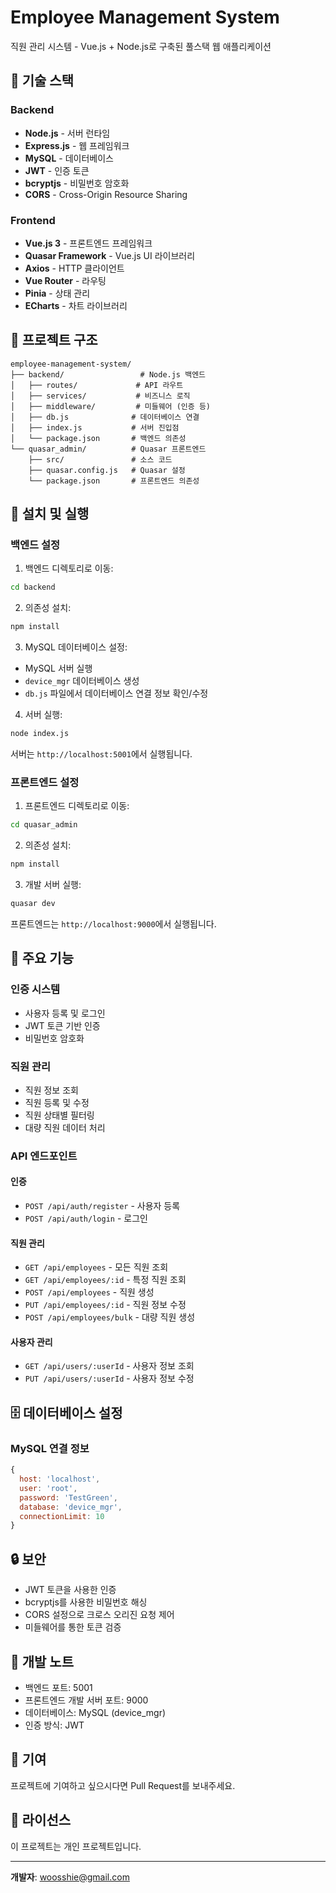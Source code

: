 # Employee Management System

직원 관리 시스템 - Vue.js + Node.js로 구축된 풀스택 웹 애플리케이션

## 🚀 기술 스택

### Backend
- **Node.js** - 서버 런타임
- **Express.js** - 웹 프레임워크
- **MySQL** - 데이터베이스
- **JWT** - 인증 토큰
- **bcryptjs** - 비밀번호 암호화
- **CORS** - Cross-Origin Resource Sharing

### Frontend
- **Vue.js 3** - 프론트엔드 프레임워크
- **Quasar Framework** - Vue.js UI 라이브러리
- **Axios** - HTTP 클라이언트
- **Vue Router** - 라우팅
- **Pinia** - 상태 관리
- **ECharts** - 차트 라이브러리

## 📁 프로젝트 구조

```
employee-management-system/
├── backend/                 # Node.js 백엔드
│   ├── routes/             # API 라우트
│   ├── services/           # 비즈니스 로직
│   ├── middleware/         # 미들웨어 (인증 등)
│   ├── db.js              # 데이터베이스 연결
│   ├── index.js           # 서버 진입점
│   └── package.json       # 백엔드 의존성
└── quasar_admin/          # Quasar 프론트엔드
    ├── src/               # 소스 코드
    ├── quasar.config.js   # Quasar 설정
    └── package.json       # 프론트엔드 의존성
```

## 🔧 설치 및 실행

### 백엔드 설정

1. 백엔드 디렉토리로 이동:
```bash
cd backend
```

2. 의존성 설치:
```bash
npm install
```

3. MySQL 데이터베이스 설정:
- MySQL 서버 실행
- `device_mgr` 데이터베이스 생성
- `db.js` 파일에서 데이터베이스 연결 정보 확인/수정

4. 서버 실행:
```bash
node index.js
```

서버는 `http://localhost:5001`에서 실행됩니다.

### 프론트엔드 설정

1. 프론트엔드 디렉토리로 이동:
```bash
cd quasar_admin
```

2. 의존성 설치:
```bash
npm install
```

3. 개발 서버 실행:
```bash
quasar dev
```

프론트엔드는 `http://localhost:9000`에서 실행됩니다.

## 🔑 주요 기능

### 인증 시스템
- 사용자 등록 및 로그인
- JWT 토큰 기반 인증
- 비밀번호 암호화

### 직원 관리
- 직원 정보 조회
- 직원 등록 및 수정
- 직원 상태별 필터링
- 대량 직원 데이터 처리

### API 엔드포인트

#### 인증
- `POST /api/auth/register` - 사용자 등록
- `POST /api/auth/login` - 로그인

#### 직원 관리
- `GET /api/employees` - 모든 직원 조회
- `GET /api/employees/:id` - 특정 직원 조회
- `POST /api/employees` - 직원 생성
- `PUT /api/employees/:id` - 직원 정보 수정
- `POST /api/employees/bulk` - 대량 직원 생성

#### 사용자 관리
- `GET /api/users/:userId` - 사용자 정보 조회
- `PUT /api/users/:userId` - 사용자 정보 수정

## 🗄️ 데이터베이스 설정

### MySQL 연결 정보
```javascript
{
  host: 'localhost',
  user: 'root',
  password: 'TestGreen',
  database: 'device_mgr',
  connectionLimit: 10
}
```

## 🔒 보안

- JWT 토큰을 사용한 인증
- bcryptjs를 사용한 비밀번호 해싱
- CORS 설정으로 크로스 오리진 요청 제어
- 미들웨어를 통한 토큰 검증

## 📝 개발 노트

- 백엔드 포트: 5001
- 프론트엔드 개발 서버 포트: 9000
- 데이터베이스: MySQL (device_mgr)
- 인증 방식: JWT

## 🤝 기여

프로젝트에 기여하고 싶으시다면 Pull Request를 보내주세요.

## 📄 라이선스

이 프로젝트는 개인 프로젝트입니다.

---

**개발자**: woosshie@gmail.com